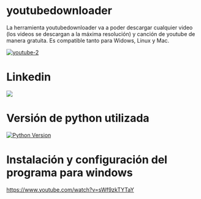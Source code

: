 # youtubedownloader
La herramienta youtubedownloader va a poder descargar cualquier video (los videos se descargan a la máxima resolución) y canción de youtube de manera gratuita. Es compatible tanto para Widows, Linux y Mac.

<a href='https://postimg.cc/YG6KGXRg' target='_blank'><img src='https://i.postimg.cc/YG6KGXRg/youtube-2.png' border='0' alt='youtube-2'/></a>

# Linkedin
<a href="https://www.linkedin.com/in/rafael-peiro-calvet/"><img src="https://i.postimg.cc/8zsFGvXV/logo.jpg"></a>
# Versión de python utilizada

[![Python Version](https://img.shields.io/badge/python-3.11+-green)](https://www.python.org)

# Instalación y configuración del programa para windows

https://www.youtube.com/watch?v=sWf9zkTYTaY
